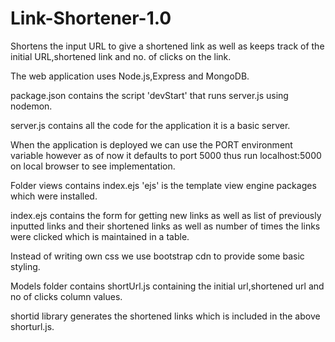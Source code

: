 # Link-Shortener-1.0
Shortens the input URL to give a shortened link as well as keeps track of the initial URL,shortened link and no. of clicks on the link.

The web application uses Node.js,Express and MongoDB.

package.json contains the script 'devStart' that runs server.js using nodemon.

server.js contains all the code for the application it is a basic server.

When the application is deployed we can use the PORT environment variable however as of now it defaults to port 5000 thus run localhost:5000 on local browser to see implementation.

Folder views contains index.ejs 'ejs' is the template view engine packages which were installed.

index.ejs contains the form for getting new links as well as list of previously inputted links and their shortened links as well as number of times the links were clicked which is maintained in a table.

Instead of writing own css we use bootstrap cdn to provide some basic styling.

Models folder contains shortUrl.js containing the initial url,shortened url and no of clicks column values.

shortid library generates the shortened links which is included in the above shorturl.js.

